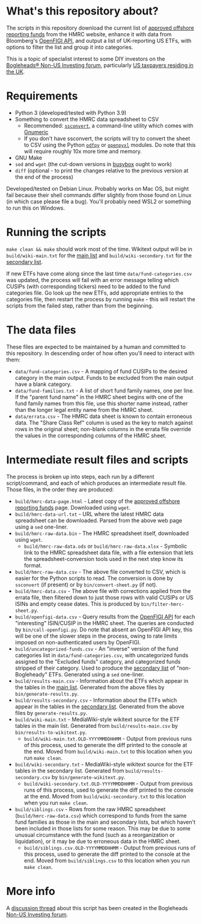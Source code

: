 # What's this repository about?

The scripts in this repository download the current list of
[approved offshore reporting funds](https://www.gov.uk/government/publications/offshore-funds-list-of-reporting-funds)
from the HMRC website, enhance it with data from Bloomberg's [OpenFIGI API](https://www.openfigi.com/api), and output
a list of UK-reporting US ETFs, with options to filter the list and group it into categories.

This is a topic of specialist interest to some DIY investors on
the [Bogleheads&reg; Non-US Investing forum](https://www.bogleheads.org/forum/viewforum.php?f=22), particularly 
[US taxpayers residing in the UK](https://www.bogleheads.org/wiki/Investing_from_the_UK_for_US_citizens_and_US_permanent_residents).


# Requirements

- Python 3 (developed/tested with Python 3.9)
- Something to convert the HMRC data spreadsheet to CSV
    - Recommended: [`ssconvert`](https://manpages.debian.org/bookworm/gnumeric/ssconvert.1.en.html), a command-line
      utility which comes with [Gnumeric](http://www.gnumeric.org/)
    - If you don't have ssconvert, the scripts will try to convert the sheet to CSV using the
      Python [`odfpy`](https://github.com/eea/odfpy) or [`openpyxl`](https://openpyxl.readthedocs.io/en/stable/)
      modules.  Do note that this will require roughly 10x more time and memory.
- GNU Make
- `sed` and `wget` (the cut-down versions in [busybox](https://www.busybox.net/) ought to work)
- `diff` (optional - to print the changes relative to the previous version at the end of the process)

Developed/tested on Debian Linux. Probably works on Mac OS, but might fail because their shell commands differ slightly
from those found on Linux (in which case please file a bug). You'll probably need WSL2 or something to run this on
Windows.


# Running the scripts

`make clean && make` should work most of the time.  Wikitext output will be in `build/wiki-main.txt` for the
[main list](https://www.bogleheads.org/wiki/US_domiciled_ETFs_that_are_UK_HMRC_reporting_funds)
and `build/wiki-secondary.txt` for the
[secondary list](https://www.bogleheads.org/wiki/UK-reporting_US_ETFs_not_included_in_the_main_listing).

If new ETFs have come along since the last time `data/fund-categories.csv` was updated, the process will fail with
an error message telling which CUSIPs (with corresponding tickers) need to be added to the fund categories file.
Go look up the new ETFs, add appropriate entries to the categories file, then restart the process by running `make` -
this will restart the scripts from the failed step, rather than from the beginning.


# The data files

These files are expected to be maintained by a human and committed to this repository. In descending order of
how often you'll need to interact with them:

- `data/fund-categories.csv` - A mapping of fund CUSIPs to the desired category in the main output. Funds to be excluded
  from the main output have a blank category.
- `data/fund-families.txt` - A list of short fund family names, one per line. If the "parent fund name" in the HMRC
  sheet begins with one of the fund family names from this file, use this shorter name instead, rather than the longer
  legal entity name from the HMRC sheet.
- `data/errata.csv` - The HMRC data sheet is known to contain erroneous data. The "Share Class Ref" column is used as
  the key to match against rows in the original sheet; non-blank columns in the errata file override the values in the
  corresponding columns of the HMRC sheet.


# Intermediate result files and scripts

The process is broken up into steps, each run by a different script/command, and each of which produces an intermediate
result file.  Those files, in the order they are produced: 

- `build/hmrc-data-page.html` - Latest copy of the 
  [approved offshore reporting funds](https://www.gov.uk/government/publications/offshore-funds-list-of-reporting-funds)
  page.  Downloaded using `wget`.
- `build/hmrc-data-url.txt` - URL where the latest HMRC data spreadsheet can be downloaded. Parsed from the above web
  page using a `sed` one-liner.
- `build/hmrc-raw-data.bin` - The HMRC spreadsheet itself, downloaded using `wget`.
    - `build/hmrc-raw-data.ods` or `build/hmrc-raw-data.xlsx` - Symbolic link to the HMRC spreadsheet data file, with a
      file extension that lets the spreadsheet-conversion tools used in the next step know its format.
- `build/hmrc-raw-data.csv` - The above file converted to CSV, which is easier for the Python scripts to read. The
  conversion is done by `ssconvert` (if present) or by `bin/convert-sheet.py` (if not).
- `build/hmrc-data.csv` - The above file with corrections applied from the errata file, then filtered down to just those
  rows with valid CUSIPs or US ISINs and empty cease dates.  This is produced by `bin/filter-hmrc-sheet.py`.
- `build/openfigi-data.csv` - Query results from the [OpenFIGI API](https://www.openfigi.com/api) for each
  "interesting" ISIN/CUSIP in the HMRC sheet. The queries are conducted by `bin/call-openfigi.py`.  Do note that absent
  an OpenFIGI API key, this will be one of the slower steps in the process, owing to rate limits imposed on
  non-authenticated users by OpenFIGI.
- `build/uncategorized-funds.csv` - An "inverse" version of the fund categories list in `data/fund-categories.csv`, with
  uncategorized funds assigned to the "Excluded funds" category, and categorized funds stripped of their category. Used
  to produce the [secondary list](https://www.bogleheads.org/wiki/UK-reporting_US_ETFs_not_included_in_the_main_listing)
  of "non-Bogleheady" ETFs. Generated using a `sed` one-liner.
- `build/results-main.csv` - Information about the ETFs which appear in the tables in the
  [main list](https://www.bogleheads.org/wiki/US_domiciled_ETFs_that_are_UK_HMRC_reporting_funds). Generated from the
  above files by `bin/generate-results.py`.
- `build/results-secondary.csv` - Information about the ETFs which appear in the tables in the
  [secondary list](https://www.bogleheads.org/wiki/UK-reporting_US_ETFs_not_included_in_the_main_listing). Generated
  from the above files by `generate-results.py`.
- `build/wiki-main.txt` - MediaWiki-style wikitext source for the ETF tables in the main list. Generated from
  `build/results-main.csv` by `bin/results-to-wikitext.py`.
  - `build/wiki-main.txt.OLD-YYYYMMDDHHMM` - Output from previous runs of this process, used to generate the diff
    printed to the console at the end. Moved from `build/wiki-main.txt` to this location when you run `make clean`.
- `build/wiki-secondary.txt` - MediaWiki-style wikitext source for the ETF tables in the secondary list. Generated
  from `build/results-secondary.csv` by `bin/generate-wikitext.py`.
  - `build/wiki-secondary.txt.OLD-YYYYMMDDHHMM` - Output from previous runs of this process, used to generate the diff
    printed to the console at the end. Moved from `build/wiki-secondary.txt` to this location when you run `make clean`.
- `build/siblings.csv` - Rows from the raw HMRC spreadsheet (`build/hmrc-raw-data.csv`) which correspond to funds from
  the same fund families as those in the main and secondary lists, but which haven't been included in those lists for
  some reason.  This may be due to some unusual circumstance with the fund (such as a reorganization or liquidation),
  or it may be due to erroneous data in the HMRC sheet.
  - `build/siblings.csv.OLD-YYYYMMDDHHMM` - Output from previous runs of this process, used to generate the diff
    printed to the console at the end. Moved from `build/siblings.csv` to this location when you run `make clean`.


# More info

A [discussion thread](https://www.bogleheads.org/forum/viewtopic.php?t=393286) about this script has been created in the
Bogleheads [Non-US Investing forum](https://www.bogleheads.org/forum/viewforum.php?f=22).

